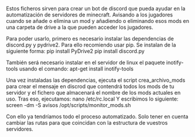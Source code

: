 Estos ficheros sirven para crear un bot de discord que pueda ayudar en la automatización de servidores de minecraft. Avisando a los jugadores cuando se añade o elimina un mod y añadiendo o eliminando esos mods en una carpeta de drive a la que pueden acceder los jugadores.

Para poder usarlo, primero es necesario instalar las dependencias de discord.py y pydrive2. Para ello recomiendo usar pip.
Se instalan de la siguiente forma:
    pip install PyDrive2
    pip install discord.py

También será necesario instalar en el servidor de linux el paquete inotify-tools usando el comando:
    apt-get install inotify-tools

Una vez instaladas las dependencias, ejecuta el script crea_archivo_mods para crear el mensaje en discrod que contendrá todos los mods de tu servidor y el fichero que almacenará el nombre de los mods actuales en uso.
Tras eso, ejecutamos:
    nano /etc/rc.local
Y escribimos lo siguiente:
    screen -dm -S avisos /opt/scripts/monitor_mods.sh

Con ello ya tendríamos todo el proceso automatizado. Solo tener en cuenta cambiar las rutas para que coincidan con la estructura de vuestros servidores.